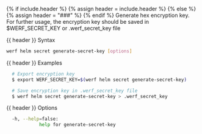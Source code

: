 {% if include.header %}
{% assign header = include.header %}
{% else %}
{% assign header = "###" %}
{% endif %}
Generate hex encryption key. 
For further usage, the encryption key should be saved in $WERF_SECRET_KEY or .werf_secret_key file

{{ header }} Syntax

```bash
werf helm secret generate-secret-key [options]
```

{{ header }} Examples

```bash
  # Export encryption key
  $ export WERF_SECRET_KEY=$(werf helm secret generate-secret-key)

  # Save encryption key in .werf_secret_key file
  $ werf helm secret generate-secret-key > .werf_secret_key
```

{{ header }} Options

```bash
  -h, --help=false:
            help for generate-secret-key
```

